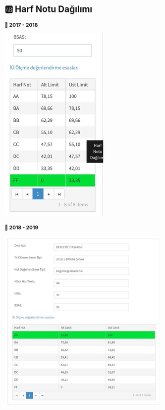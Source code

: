 # 🆎 Harf Notu Dağılımı

### 📅 2017 - 2018

![](../../../res/can_derleyici.png)

### 📅 2018 - 2019

![](../../../res/can_derleyici2.png)

